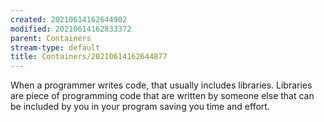 ```yaml
---
created: 20210614162644902
modified: 20210614162833372
parent: Containers
stream-type: default
title: Containers/20210614162644877
---
```

When a programmer writes code, that usually includes libraries.
Libraries are piece of programming code that are written by someone else that can be included by you in your program saving you time and effort.

